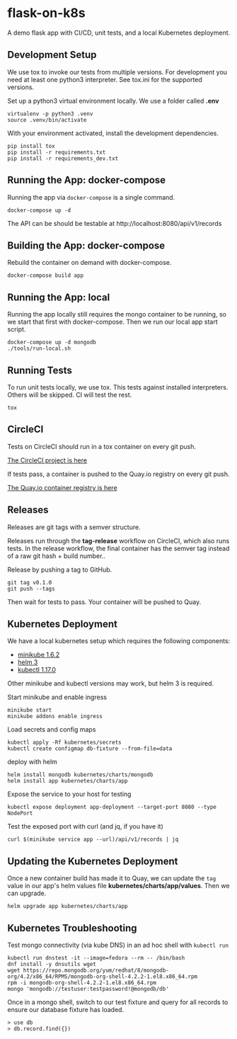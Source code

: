 # flask-on-k8s

A demo flask app with CI/CD, unit tests, and a local Kubernetes deployment.

## Development Setup

We use tox to invoke our tests from multiple versions. For development you need
at least one python3 interpreter. See tox.ini for the supported versions.

Set up a python3 virtual environment locally. We use a folder called **.env**

```
virtualenv -p python3 .venv
source .venv/bin/activate
```

With your environment activated, install the development dependencies.

```
pip install tox 
pip install -r requirements.txt
pip install -r requirements_dev.txt
```

## Running the App: docker-compose

Running the app via `docker-compose` is a single command.

```
docker-compose up -d
```

The API can be should be testable at http://localhost:8080/api/v1/records 

## Building the App: docker-compose

Rebuild the container on demand with docker-compose.

```
docker-compose build app
```

## Running the App: local

Running the app locally still requires the mongo container to be running, so we
start that first with docker-compose. Then we run our local app start script.

```
docker-compose up -d mongodb
./tools/run-local.sh
```

## Running Tests

To run unit tests locally, we use tox. This tests against installed interpreters.
Others will be skipped. CI will test the rest.

```
tox
```

## CircleCI

Tests on CircleCI should run in a tox container on every git push.

[The CircleCI project is here](https://circleci.com/gh/dontlaugh/flask-on-k8s)

If tests pass, a container is pushed to the Quay.io registry on every git push.

[The Quay.io container registry is here](https://quay.io/repository/dontlaugh/flask-on-k8s?tab=tags)

## Releases

Releases are git tags with a semver structure.

Releases run through the **tag-release** workflow on CircleCI, which also runs 
tests. In the release workflow, the final container has the semver tag instead 
of a raw git hash + build number..

Release by pushing a tag to GitHub.

```
git tag v0.1.0
git push --tags
```

Then wait for tests to pass. Your container will be pushed to Quay.

## Kubernetes Deployment

We have a local kubernetes setup which requires the following components:

* [minikube 1.6.2](https://kubernetes.io/docs/tasks/tools/install-minikube/)
* [helm 3](https://helm.sh/docs/intro/install/)
* [kubectl 1.17.0](https://kubernetes.io/docs/tasks/tools/install-kubectl/#install-kubectl-on-linux)

Other minikube and kubectl versions may work, but helm 3 is required.


Start minikube and enable ingress

```
minikube start
minikube addons enable ingress
```

Load secrets and config maps

```
kubectl apply -Rf kubernetes/secrets
kubectl create configmap db-fixture --from-file=data
```

deploy with helm

```
helm install mongodb kubernetes/charts/mongodb
helm install app kubernetes/charts/app
```

Expose the service to your host for testing

```
kubectl expose deployment app-deployment --target-port 8080 --type NodePort
```

Test the exposed port with curl (and jq, if you have it)

```
curl $(minikube service app --url)/api/v1/records | jq
```

## Updating the Kubernetes Deployment

Once a new container build has made it to Quay, we can update the `tag` value
in our app's helm values file **kubernetes/charts/app/values**. Then we can 
upgrade.

```
helm upgrade app kubernetes/charts/app
```

## Kubernetes Troubleshooting

Test mongo connectivity (via kube DNS) in an ad hoc shell with `kubectl run`

```
kubectl run dnstest -it --image=fedora --rm -- /bin/bash
dnf install -y dnsutils wget
wget https://repo.mongodb.org/yum/redhat/8/mongodb-org/4.2/x86_64/RPMS/mongodb-org-shell-4.2.2-1.el8.x86_64.rpm
rpm -i mongodb-org-shell-4.2.2-1.el8.x86_64.rpm 
mongo 'mongodb://testuser:testpassword!@mongodb/db'
```

Once in a mongo shell, switch to our test fixture and query for all records to
ensure our database fixture has loaded.

```
> use db
> db.record.find({})
```
